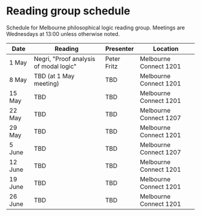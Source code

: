 # Reading group schedule
Schedule for Melbourne philosophical logic reading group. Meetings are Wednesdays at 13:00 unless otherwise noted.

|Date|Reading|Presenter|Location|
|---|---|---|---|
|1 May|Negri, "Proof analysis of modal logic"|Peter Fritz|Melbourne Connect 1201|
|8 May|TBD (at 1 May meeting)|TBD|Melbourne Connect 1201|
|15 May|TBD|TBD|Melbourne Connect 1201|
|22 May|TBD|TBD|Melbourne Connect 1207|
|29 May|TBD|TBD|Melbourne Connect 1201|
|5 June|TBD|TBD|Melbourne Connect 1207|
|12 June|TBD|TBD|Melbourne Connect 1201|
|19 June|TBD|TBD|Melbourne Connect 1201|
|26 June|TBD|TBD|Melbourne Connect 1201|
